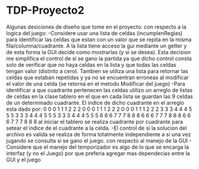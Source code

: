 # TDP-Proyecto2
Algunas desiciones de diseño que tome en el proyecto:
  con respecto a la logica del juego:
    -Considere usar una lista  de celdas (incumplenReglas) para identificar las celdas que estan con un valor
    que se repita en la misma fila/columna/cuadrante. A la lista tiene acceso la gui mediante un getter y de 
    esta forma la GUI decide como mostrarlas (y si se desea). Esta decision me simplifica el control de si se 
    gano la partida ya que dicho control consta solo de verificar que no haya celdas en la lista y que todas 
    las celdas tengan valor (distinto a cero).
    Tambien se utiliza una lista para retornar las celdas que estaban repetidas y ya no se encuentran erroneas 
    al modificar el valor de una celda (se retorna en el metodo Modificar del juego)
    -Para identificar a que cuadrante pertenecen las celdas utilizo un arreglo de listas de celdas en la clase 
    tablero en el que en cada lista se guardan las 9 celdas de un determinado cuadrante. El indice de dicho 
    cuadrante en el arreglo esta dado por:
      0 0 0 1 1 1 2 2 2
      0 0 0 1 1 1 2 2 2
      0 0 0 1 1 1 2 2 2
      3 3 3 4 4 4 5 5 5
      3 3 3 4 4 4 5 5 5
      3 3 3 4 4 4 5 5 5
      6 6 6 7 7 7 8 8 8
      6 6 6 7 7 7 8 8 8
      6 6 6 7 7 7 8 8 8
    al iniciar el tablero se realiza cuadrante por cuadrante para setear el indice de el cuadrante a la celda.
    -El control de si la solucion del archivo es valida se realiza de forma totalmente independiente a si una vez
    jugando se consulta si se gano el juego.
  con respecto al manejo de la GUI
    - Considere que el manejo del temporizador es algo de lo que se encarga la interfaz (y no el Juego) por que
    preferia agregar mas dependecias entre la GUI y el juego
    
